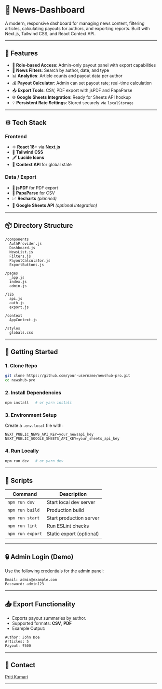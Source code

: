 # 📰 News-Dashboard

A modern, responsive dashboard for managing news content, filtering articles, calculating payouts for authors, and exporting reports. Built with Next.js, Tailwind CSS, and React Context API.

---

## 📝 Features

- 🔐 **Role-based Access**: Admin-only payout panel with export capabilities  
- 🧾 **News Filters**: Search by author, date, and type  
- 📊 **Analytics**: Article counts and payout data per author  
- 💰 **Payout Calculator**: Admin can set payout rate; real-time calculation  
- 📤 **Export Tools**: CSV, PDF export with jsPDF and PapaParse  
- 🌐 **Google Sheets Integration**: Ready for Sheets API hookup  
- 💡 **Persistent Rate Settings**: Stored securely via `localStorage`  

---

## ⚙️ Tech Stack

### Frontend

- ⚛️ **React 18+** via **Next.js**  
- 🎨 **Tailwind CSS**  
- 🖋 **Lucide Icons**  
- 🧠 **Context API** for global state  

### Data / Export

- 📄 **jsPDF** for PDF export  
- 🧮 **PapaParse** for CSV  
- 📈 **Recharts** *(planned)*  
- 🔐 **Google Sheets API** *(optional integration)*  

---

## 📦 Directory Structure

```
/components
  AuthProvider.js
  Dashboard.js
  NewsList.js
  Filters.js
  PayoutCalculator.js
  ExportButtons.js

/pages
  _app.js
  index.js
  admin.js

/lib
  api.js
  auth.js
  export.js

/context
  AppContext.js

/styles
  globals.css
```

---

## 🚀 Getting Started

### 1. Clone Repo

```bash
git clone https://github.com/your-username/newshub-pro.git
cd newshub-pro
```

### 2. Install Dependencies

```bash
npm install   # or yarn install
```

### 3. Environment Setup

Create a `.env.local` file with:

```env
NEXT_PUBLIC_NEWS_API_KEY=your_newsapi_key
NEXT_PUBLIC_GOOGLE_SHEETS_API_KEY=your_sheets_api_key
```

### 4. Run Locally

```bash
npm run dev   # or yarn dev
```

---

## 📜 Scripts

| Command          | Description                   |
|------------------|-------------------------------|
| `npm run dev`    | Start local dev server        |
| `npm run build`  | Production build              |
| `npm run start`  | Start production server       |
| `npm run lint`   | Run ESLint checks             |
| `npm run export` | Static export (optional)      |

---

## 🔒 Admin Login (Demo)

Use the following credentials for the admin panel:

```
Email: admin@example.com
Password: admin123
```

---

## 📤 Export Functionality

- Exports payout summaries by author.  
- Supported formats: **CSV**, **PDF**  
- Example Output:

```
Author: John Doe
Articles: 5
Payout: ₹500
```

---

## 📧 Contact

[Priti Kumari](mailto:pritikumari.work@gmail.com)

---

